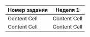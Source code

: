 | Номер задания | Неделя 1 |
| ------------- | ------------- |
| Content Cell  | Content Cell  |
| Content Cell  | Content Cell  |
